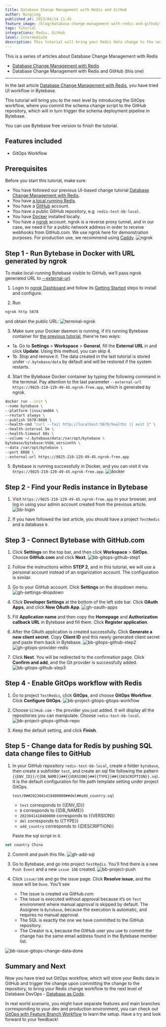 ```yaml
---
title: Database Change Management with Redis and GitHub
author: Ningjing
published_at: 2023/04/14 11:45
feature_image: /blog/database-change-management-with-redis-and-github/feature-image.webp
tags: Tutorial
integrations: Redis, GitHub
level: Intermediate
description: This tutorial will bring your Redis data change to the next level by introducing the GitOps workflow, where you commit data change script to the GitHub repository, which will in turn trigger the data change pipeline in Bytebase.
---
```


This is a series of articles about Database Change Management with Redis

- [Database Change Management with Redis](/blog/database-change-management-with-redis)
- Database Change Management with Redis and GitHub (this one)

---

In the last article [Database Change Management with Redis](/blog/database-change-management-with-redis), you have tried UI workflow in Bytebase.

This tutorial will bring you to the next level by introducing the GitOps workflow, where you commit the schema change script to the GitHub repository, which will in turn trigger the schema deployment pipeline in Bytebase.

You can use Bytebase free version to finish the tutorial.

## Features included

- GitOps Workflow

## Prerequisites

Before you start this tutorial, make sure:

- You have followed our previous UI-based change tutorial [Database Change Management with Redis](/blog/database-change-management-with-redis).
- You have [a local running Redis](https://redis.io/docs/getting-started/installation/).
- You have a [GitHub](https://github.com/) account.
- You have a public GitHub repository, e.g  `redis-test-bb-local`.
- You have [Docker](https://www.docker.com/) installed locally.
- You have a [ngrok](http://ngrok.com) account. ngrok is a reverse proxy tunnel, and in our case, we need it for a public network address in order to receive webhooks from GitHub.com. We use ngrok here for demonstration purposes. For production use, we recommend using [Caddy](https://caddyserver.com/).
  ![ngrok](/blog/database-change-management-with-redis-and-github/ngrok.webp)

## Step 1 - Run Bytebase in Docker with URL generated by ngrok

To make local-running Bytebase visible to GitHub, we’ll pass ngrok generated URL to [--external-url](https://www.bytebase.com/docs/get-started/install/external-url).

1. Login to [ngrok Dashboard](https://dashboard.ngrok.com/) and follow its [Getting Started](https://dashboard.ngrok.com/get-started/setup) steps to install and configure.

2. Run

```bash
ngrok http 5678
```

and obtain the public URL:
![terminal-ngrok](/blog/database-change-management-with-redis-and-github/terminal-ngrok.webp)

3. Make sure your Docker daemon is running, if it’s running Bytebase container for [the previous tutorial](/blog/database-change-management-with-redis), there're two ways:

- 1a. Go to **Settings** > **Workspace** > **General**, fill the **External URL** in and click **Update**. Using this method, you can skip 4.
- 1b. Stop and remove it. The data created in the last tutorial is stored under `~/.bytebase/data` by default and will be restored if the system restarts.

4. Start the Bytebase Docker container by typing the following command in the terminal. Pay attention to the last parameter `--external-url https://9825-210-129-49-45.ngrok-free.app`, which is generated by ngrok.

```bash
docker run --init \
--name bytebase \
--platform linux/amd64 \
--restart always \
--publish 5678:8080 \
--health-cmd "curl --fail http://localhost:5678/healthz || exit 1" \
--health-interval 5m \
--health-timeout 60s \
--volume ~/.bytebase/data:/var/opt/bytebase \
bytebase/bytebase:%%bb_version%% \
--data /var/opt/bytebase \
--port 8080 \
--external-url https://9825-210-129-49-45.ngrok-free.app
```

5. Bytebase is running successfully in Docker, and you can visit it via `https://9825-210-129-49-45.ngrok-free.app`.
   ![docker](/blog/database-change-management-with-redis-and-github/docker.webp)

## Step 2 - Find your Redis instance in Bytebase

1. Visit `https://9825-210-129-49-45.ngrok-free.app` in your browser, and log in using your admin account created from the previous article.
   ![bb-login](/blog/database-change-management-with-redis-and-github/bb-login.webp)

2. If you have followed the last article, you should have a project `TestRedis` and a database `0`.

## Step 3 - Connect Bytebase with GitHub.com

1. Click **Settings** on the top bar, and then click **Workspace** > **GitOps**. Choose **GitHub.com** and click **Next**.
   ![bb-gitops-github-step1](/blog/database-change-management-with-redis-and-github/bb-gitops-github-step1.webp)

2. Follow the instructions within **STEP 2**, and in this tutorial, we will use a personal account instead of an organization account. The configuration is similar.

3. Go to your GitHub account. Click **Settings** on the dropdown menu.
   ![gh-settings-dropdown](/blog/database-change-management-with-redis-and-github/gh-settings-dropdown.webp)

4. Click **Developer Settings** at the bottom of the left side bar. Click **OAuth Apps**, and click **New OAuth App**.
   ![gh-oauth-apps](/blog/database-change-management-with-redis-and-github/gh-oauth-apps.webp)

5. Fill **Application name** and then copy the **Homepage** and **Authorization callback URL** in Bytebase and fill them. Click **Register application**.

6. After the OAuth application is created successfully. Click **Generate a new client secret**. Copy **Client ID** and this newly generated client secret and paste them back in Bytebase.
   ![bb-gitops-github-step2](/blog/database-change-management-with-redis-and-github/bb-gitops-github-step2.webp)
   ![gh-gitops-provider-redis](/blog/database-change-management-with-redis-and-github/gh-gitops-provider-redis.webp)

7. Click **Next**. You will be redirected to the confirmation page. Click **Confirm and add**, and the Git provider is successfully added.
   ![bb-gitops-github-step3](/blog/database-change-management-with-redis-and-github/bb-gitops-github-step3.webp)

## Step 4 - Enable GitOps workflow with Redis

1. Go to project `TestRedis`, click **GitOps**, and choose **GitOps Workflow**. Click **Configure GitOps**.
   ![bb-project-gitops-gitops-workflow](/blog/database-change-management-with-redis-and-github/bb-project-gitops-gitops-workflow.webp)

2. Choose `GitHub.com` - the provider you just added. It will display all the repositories you can manipulate. Choose `redis-test-bb-local`.
   ![bb-project-gitops-github-repo](/blog/database-change-management-with-redis-and-github/bb-project-gitops-github-repo.webp)

3. Keep the default setting, and click **Finish**.

## Step 5 - Change data for Redis by pushing SQL data change files to GitHub

1. In your GitHub repository `redis-test-bb-local`, create a folder `bytebase`, then create a subfolder `test`, and create an sql file following the pattern `{{ENV_ID}}/{{DB_NAME}}##{{VERSION}}##{{TYPE}}##{{DESCRIPTION}}.sql`. It is the default configuration for file path template setting under project GitOps.

   `test/0##2023041410400000##dml##add_country.sql`

   - `test` corresponds to {{ENV_ID}}
   - `0` corresponds to {{DB_NAME}}
   - `2023041410400000` corresponds to {{VERSION}}
   - `dml` corresponds to {{TYPE}}
   - `add_country` corresponds to {{DESCRIPTION}}

   Paste the sql script in it.

```sql
set country China
```

2. Commit and push this file.
   ![gh-add-sql](/blog/database-change-management-with-redis-and-github/gh-add-sql.webp)

3. Go to Bytebase, and go into project `TestRedis`. You’ll find there is a new `Push Event` and a new `issue 106` created.
   ![bb-project-push](/blog/database-change-management-with-redis-and-github/bb-project-push.webp)

4. Click `issue/106` and go the issue page. Click **Resolve issue**, and the issue will be `Done`. You’ll see
   - The issue is created via GitHub.com
   - The issue is executed without approval because it’s on `Test` environment where manual approval is skipped by default. The Assignee is `Bytebase`, because the execution is automatic, and requires no manual approval.
   - The SQL is exactly the one we have committed to the GitHub repository.
   - The Creator is `A`, because the GitHub user you use to commit the change has the same email address found in the Bytebase member list.

![bb-issue-gitops-change-data-done](/blog/database-change-management-with-redis-and-github/bb-issue-gitops-change-data-done.webp)

## Summary and Next

Now you have tried out GitOps workflow, which will store your Redis data in GitHub and trigger the change upon committing the change to the repository, to bring your Redis change workflow to the next level of Database DevOps - [Database as Code](/blog/database-as-code).

In real world scenario, you might have separate features and main branches corresponding to your dev and production environment, you can check out [GitOps with Feature Branch Workflow](/docs/how-to/workflow/gitops-feature-branch) to learn the setup. Have a try and look forward to your feedback!
